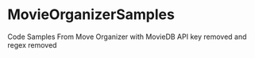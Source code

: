 # MovieOrganizerSamples
Code Samples From Move Organizer with MovieDB API key removed and regex removed
